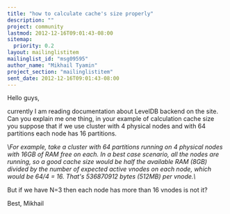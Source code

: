 ```yaml
---
title: "how to calculate cache's size properly"
description: ""
project: community
lastmod: 2012-12-16T09:01:43-08:00
sitemap:
  priority: 0.2
layout: mailinglistitem
mailinglist_id: "msg09595"
author_name: "Mikhail Tyamin"
project_section: "mailinglistitem"
sent_date: 2012-12-16T09:01:43-08:00
---
```



Hello guys,

currently I am reading documentation about LevelDB backend on the site.
Can you explain me one thing, in your example of calculation cache size you
suppose that if we use cluster with 4 physical nodes and with 64 partitions
each node has 16 partitions.

\\*For example, take a cluster with 64 partitions running on 4 physical nodes
with 16GB of RAM free on each. In a best case scenario, all the nodes are
running, so a good cache size would be half the available RAM (8GB) divided
by the number of expected active vnodes on each node, which would be 64/4 =
16. That's 536870912 bytes (512MB) per vnode.\\*

But if we have N=3 then each node has more than 16 vnodes is not it?

Best,
Mikhail
